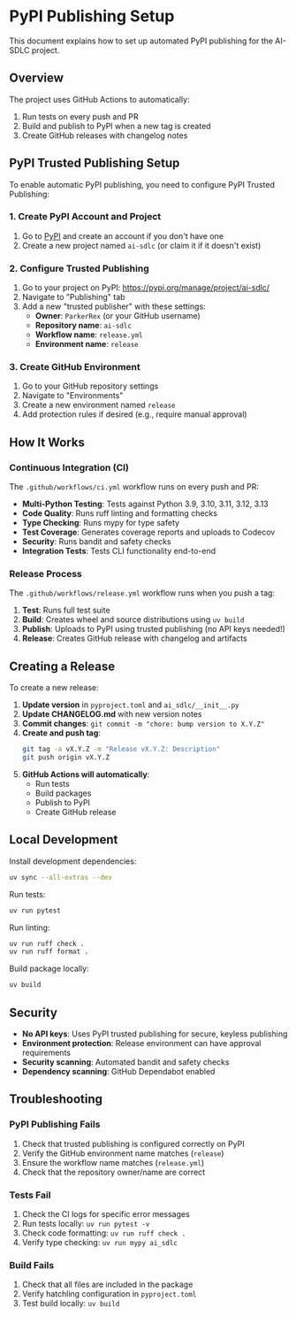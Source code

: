 # PyPI Publishing Setup

This document explains how to set up automated PyPI publishing for the AI-SDLC project.

## Overview

The project uses GitHub Actions to automatically:
1. Run tests on every push and PR
2. Build and publish to PyPI when a new tag is created
3. Create GitHub releases with changelog notes

## PyPI Trusted Publishing Setup

To enable automatic PyPI publishing, you need to configure PyPI Trusted Publishing:

### 1. Create PyPI Account and Project

1. Go to [PyPI](https://pypi.org) and create an account if you don't have one
2. Create a new project named `ai-sdlc` (or claim it if it doesn't exist)

### 2. Configure Trusted Publishing

1. Go to your project on PyPI: https://pypi.org/manage/project/ai-sdlc/
2. Navigate to "Publishing" tab
3. Add a new "trusted publisher" with these settings:
   - **Owner**: `ParkerRex` (or your GitHub username)
   - **Repository name**: `ai-sdlc`
   - **Workflow name**: `release.yml`
   - **Environment name**: `release`

### 3. Create GitHub Environment

1. Go to your GitHub repository settings
2. Navigate to "Environments"
3. Create a new environment named `release`
4. Add protection rules if desired (e.g., require manual approval)

## How It Works

### Continuous Integration (CI)

The `.github/workflows/ci.yml` workflow runs on every push and PR:

- **Multi-Python Testing**: Tests against Python 3.9, 3.10, 3.11, 3.12, 3.13
- **Code Quality**: Runs ruff linting and formatting checks
- **Type Checking**: Runs mypy for type safety
- **Test Coverage**: Generates coverage reports and uploads to Codecov
- **Security**: Runs bandit and safety checks
- **Integration Tests**: Tests CLI functionality end-to-end

### Release Process

The `.github/workflows/release.yml` workflow runs when you push a tag:

1. **Test**: Runs full test suite
2. **Build**: Creates wheel and source distributions using `uv build`
3. **Publish**: Uploads to PyPI using trusted publishing (no API keys needed!)
4. **Release**: Creates GitHub release with changelog and artifacts

## Creating a Release

To create a new release:

1. **Update version** in `pyproject.toml` and `ai_sdlc/__init__.py`
2. **Update CHANGELOG.md** with new version notes
3. **Commit changes**: `git commit -m "chore: bump version to X.Y.Z"`
4. **Create and push tag**: 
   ```bash
   git tag -a vX.Y.Z -m "Release vX.Y.Z: Description"
   git push origin vX.Y.Z
   ```
5. **GitHub Actions will automatically**:
   - Run tests
   - Build packages
   - Publish to PyPI
   - Create GitHub release

## Local Development

Install development dependencies:
```bash
uv sync --all-extras --dev
```

Run tests:
```bash
uv run pytest
```

Run linting:
```bash
uv run ruff check .
uv run ruff format .
```

Build package locally:
```bash
uv build
```

## Security

- **No API keys**: Uses PyPI trusted publishing for secure, keyless publishing
- **Environment protection**: Release environment can have approval requirements
- **Security scanning**: Automated bandit and safety checks
- **Dependency scanning**: GitHub Dependabot enabled

## Troubleshooting

### PyPI Publishing Fails

1. Check that trusted publishing is configured correctly on PyPI
2. Verify the GitHub environment name matches (`release`)
3. Ensure the workflow name matches (`release.yml`)
4. Check that the repository owner/name are correct

### Tests Fail

1. Check the CI logs for specific error messages
2. Run tests locally: `uv run pytest -v`
3. Check code formatting: `uv run ruff check .`
4. Verify type checking: `uv run mypy ai_sdlc`

### Build Fails

1. Check that all files are included in the package
2. Verify hatchling configuration in `pyproject.toml`
3. Test build locally: `uv build`
